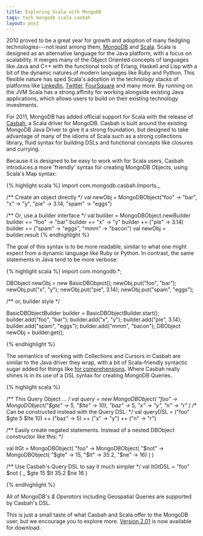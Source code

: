```yaml
---
title: Exploring Scala with MongoDB
tags: tech mongodb scala casbah
layout: post
---
```


2010 proved to be a great year for growth and adoption of many fledgling technologies---not least among them, [MongoDB](http://mongodb.org/ "MongoDB") and [Scala](http://scala-lang.org).  Scala is designed as an alternative language for the Java platform, with a focus on scalability. It merges many of the Object Oriented concepts of languages like Java and C++ with the functional tools of Erlang, Haskell and Lisp with a bit of the dynamic natures of modern languages like Ruby and Python.  This flexible nature has sped Scala's adoption in the technology stacks of platforms like [LinkedIn](http://www.scala-lang.org/node/7806), [Twitter](http://www.artima.com/scalazine/articles/twitter_on_scala.html), [FourSquare](http://www.10gen.com/video/misc/foursquare) and many more.  By running on the JVM Scala has a strong affinity for working alongside existing Java applications, which allows users to build on their existing technology investments.

For 2011, MongoDB has added official support for Scala with the release of [Casbah](http://api.mongodb.org/scala/casbah/latest/), a Scala driver for MongoDB.  Casbah is built around the existing MongoDB Java Driver to give it a strong foundation, but designed to take advantage of many of the idioms of Scala such as a strong collections library, fluid syntax for building DSLs and functional concepts like closures and currying.   

Because it is designed to be easy to work with for Scala users, Casbah introduces a more 'friendly' syntax for creating MongoDB Objects, using Scala's Map syntax:


{% highlight scala %} 
import com.mongodb.casbah.Imports._

/** Create an object directly */
val newObj = MongoDBObject("foo" -> "bar",
                           "x" -> "y",
                           "pie" -> 3.14,
                           "spam" -> "eggs")

/** Or, use a builder interface */
val builder = MongoDBObject.newBuilder
builder += "foo" -> "bar"
builder += "x" -> "y"
builder += ("pie" -> 3.14)
builder += ("spam" -> "eggs", "mmm" -> "bacon")
val newObj = builder.result
{% endhighlight %}

The goal of this syntax is to be more readable, similar to what one might expect from a dynamic language like Ruby or Python.  In contrast, the same statements in Java tend to be more verbose:

{% highlight scala %}
import com.mongodb.*;

DBObject newObj = new BasicDBObject();
newObj.put("foo", "bar");
newObj.put("x", "y");
newObj.put("pie", 3.14);
newObj.put("spam", "eggs");

/** or, builder style */

BasicDBObjectBuilder builder = BasicDBObjectBuilder.start();
builder.add("foo", "bar");
builder.add("x", "y");
builder.add("pie", 3.14);
builder.add("spam", "eggs");
builder.add("mmm", "bacon");
DBObject newObj = builder.get();

{% endhighlight %}

The semantics of working with Collections and Cursors in Casbah are similar to the Java driver they wrap, with a bit of Scala-friendly syntactic sugar added for things like [for comprehensions](http://www.scala-lang.org/node/111).  Where Casbah really shines is in its use of a DSL syntax for creating MongoDB Queries. 

{% highlight scala %}

/** This Query Object ... */
val query = new MongoDBObject(
                "foo" -> MongoDObject("$gte" -> 5, "$lte" -> 10),
                "baz" -> 5,
                "x" -> "y",
                "n" -> "r"
            )
/** Can be constructed instead with the Query DSL: */
val queryDSL = ("foo" $gte 5 $lte 10) ++ ("baz" -> 5) ++ ("x" -> "y") ++ ("n" -> "r")

/** Easily create negated statements. 
    Instead of a nested DBObject constructor like this: */

val ltGt = MongoDBObject(
            "foo" -> MongoDBObject(
                "$not" -> MongoDBObject(
                    "$gte" -> 15, 
                    "$lt" -> 35.2, 
                    "$ne" -> 16)
                )
            )

/** Use Casbah's Query DSL to say it much simpler */
val ltGtDSL = "foo" $not { _ $gte 15 $lt 35.2 $ne 16 }

{% endhighlight %}

All of MongoDB's *$ Operators* including Geospatial Queries are supported by Casbah's DSL. 

This is just a small taste of what Casbah and Scala offer to the MongoDB user, but we encourage you to explore more.  [Version 2.01](http://api.mongodb.org/scala/casbah/latest/setting_up.html) is now available for download.

